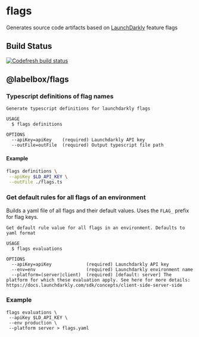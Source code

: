 # flags
Generates source code artifacts based on [LaunchDarkly](https://launchdarkly.com/) feature flags

## Build Status
[![Codefresh build status]( https://g.codefresh.io/api/badges/pipeline/labelbox/Miscellaneous%2Fflags?type=cf-1&key=eyJhbGciOiJIUzI1NiJ9.NWQzNzdlNjVmZWI4NjYzYzk4ZDgxMjIx.GwskoPRs5bgpPN9L4pAIr0UKTw5C2pbiQu5T-FtNRvM)]( https://g.codefresh.io/pipelines/edit/new/builds?id=62bb84fcafdeddcee90e9348&pipeline=flags&projects=Miscellaneous&projectId=62bb84d2afdeddd10d0e9347)

## @labelbox/flags

### Typescript definitions of flag names

```shell
Generate typescript definitions for launchdarkly flags

USAGE
  $ flags definitions

OPTIONS
  --apiKey=apiKey    (required) Launchdarkly API key
  --outFile=outFile  (required) Output typescript file path

```

#### Example

```bash
flags definitions \
 --apiKey $LD_API_KEY \
 --outFile ./flags.ts
```

### Get default rules for all flags of an environment

Builds a yaml file of all flags and their default values. Uses the `FLAG_` prefix for flag keys.

```
Get default rule value for all flags in an environment. Defaults to yaml format

USAGE
  $ flags evaluations

OPTIONS
  --apiKey=apiKey             (required) Launchdarkly API key
  --env=env                   (required) Launchdarkly environment name
  --platform=(server|client)  (required) [default: server] The platform for which these evaluation apply. See here for more details: https://docs.launchdarkly.com/sdk/concepts/client-side-server-side

```

### Example

```shell
flags evaluations \
 --apiKey $LD_API_KEY \
 --env production \
 --platform server > flags.yaml
```
